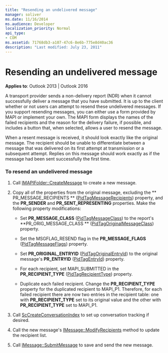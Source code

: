 ```yaml
---
title: "Resending an undelivered message"
manager: soliver
ms.date: 11/16/2014
ms.audience: Developer
localization_priority: Normal
api_type:
- COM
ms.assetid: 71768db3-a107-47c6-8e6b-775e8d40ac36
description: "Last modified: July 23, 2011"
---
```


# Resending an undelivered message
  
**Applies to**: Outlook 2013 | Outlook 2016 
  
A transport provider sends a non-delivery report (NDR) when it cannot successfully deliver a message that you have submitted. It is up to the client whether or not users can attempt to resend these undelivered messages. If you support resending messages, you can either use a form provided by MAPI or implement your own. The MAPI form displays the names of the failed recipients and the reason for the delivery failure, if possible, and includes a button that, when selected, allows a user to resend the message.
  
When a resent message is received, it should look exactly like the original message. The recipient should be unable to differentiate between a message that was delivered on its first attempt at transmission or a subsequent attempt. Replies on this message should work exactly as if the message had been sent successfully the first time.
  
### To resend an undelivered message
  
1. Call [IMAPIFolder::CreateMessage](imapifolder-createmessage.md) to create a new message. 
    
2. Copy all of the properties from the original message, excluding the ** PR_MESSAGE_RECIPIENTS ** ([PidTagMessageRecipients](pidtagmessagerecipients-canonical-property.md)) property, and the **PR_SENDER** and **PR_SENT_REPRESENTING** properties. Make the following property modifications: 
    
   - Set **PR_MESSAGE_CLASS** ([PidTagMessageClass](pidtagmessageclass-canonical-property.md)) to the report's **PR_ORIG_MESSAGE_CLASS ** ([PidTagOriginalMessageClass](pidtagoriginalmessageclass-canonical-property.md)) property.
    
   - Set the MSGFLAG_RESEND flag in the **PR_MESSAGE_FLAGS** ([PidTagMessageFlags](pidtagmessageflags-canonical-property.md)) property.
    
   - Set **PR_ORIGINAL_ENTRYID** ([PidTagOriginalEntryId](pidtagoriginalentryid-canonical-property.md)) to the original message's **PR_ENTRYID** ([PidTagEntryId](pidtagentryid-canonical-property.md)) property.
    
   - For each recipient, set MAPI_SUBMITTED in the **PR_RECIPIENT_TYPE** ([PidTagRecipientType](pidtagrecipienttype-canonical-property.md)) property. 
    
   - Duplicate each failed recipient. Change the **PR_RECIPIENT_TYPE** property for the duplicated recipient to MAPI_P1. Therefore, for each failed recipient there are now two entries in the recipient table: one with **PR_RECIPIENT_TYPE** set to its original value and the other with **PR_RECIPIENT_TYPE** set to MAPI_P1. 
    
3. Call [ScCreateConversationIndex](sccreateconversationindex.md) to set up conversation tracking if desired. 
    
4. Call the new message's [IMessage::ModifyRecipients](imessage-modifyrecipients.md) method to update the recipient list. 
    
5. Call [IMessage::SubmitMessage](imessage-submitmessage.md) to save and send the new message. 
    

